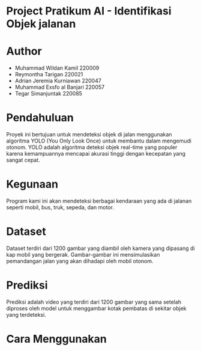 # Project Pratikum AI - Identifikasi Objek jalanan 

# Author
- Muhammad Wildan Kamil 220009
- Reymontha Tarigan 220021
- Adrian Jeremia Kurniawan 220047
- Muhammad Exsfo al Banjari 220057
- Tegar Simanjuntak 220085

# Pendahuluan
Proyek ini bertujuan untuk mendeteksi objek di jalan menggunakan algoritma YOLO (You Only Look Once) untuk membantu dalam mengemudi otonom. YOLO adalah algoritma deteksi objek real-time yang populer karena kemampuannya mencapai akurasi tinggi dengan kecepatan yang sangat cepat.

# Kegunaan
Program kami ini akan mendeteksi berbagai kendaraan yang ada di jalanan seperti mobil, bus, truk, sepeda, dan motor. 

# Dataset
Dataset terdiri dari 1200 gambar yang diambil oleh kamera yang dipasang di kap mobil yang bergerak. Gambar-gambar ini mensimulasikan pemandangan jalan yang akan dihadapi oleh mobil otonom.

# Prediksi
Prediksi adalah video yang terdiri dari 1200 gambar yang sama setelah diproses oleh model untuk menggambar kotak pembatas di sekitar objek yang terdeteksi.

# Cara Menggunakan

